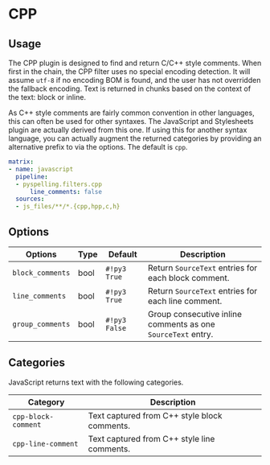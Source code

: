 # CPP

## Usage

The CPP plugin is designed to find and return C/C++ style comments. When first in the chain, the CPP filter uses no special encoding detection. It will assume `utf-8` if no encoding BOM is found, and the user has not overridden the fallback encoding. Text is returned in chunks based on the context of the text: block or inline.

As C++ style comments are fairly common convention in other languages, this can often be used for other syntaxes. The JavaScript and Stylesheets plugin are actually derived from this one. If using this for another syntax language, you can actually augment the returned categories by providing an alternative prefix to via the options.  The default is `cpp`.

```yaml
matrix:
- name: javascript
  pipeline:
  - pyspelling.filters.cpp
      line_comments: false
  sources:
  - js_files/**/*.{cpp,hpp,c,h}
```

## Options

Options          | Type     | Default       | Description
---------------- | -------- | ------------- | -----------
`block_comments` | bool     | `#!py3 True`  | Return `SourceText` entries for each block comment.
`line_comments`  | bool     | `#!py3 True`  | Return `SourceText` entries for each line comment.
`group_comments` | bool     | `#!py3 False` | Group consecutive inline comments as one `SourceText` entry.

## Categories

JavaScript returns text with the following categories.

Category            | Description
------------------- | -----------
`cpp-block-comment` | Text captured from C++ style block comments.
`cpp-line-comment`  | Text captured from C++ style line comments.
